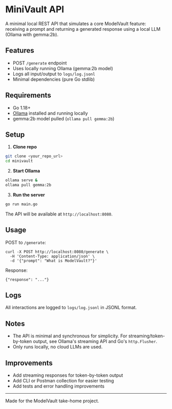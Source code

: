 # MiniVault API

A minimal local REST API that simulates a core ModelVault feature: receiving a prompt and returning a generated response using a local LLM (Ollama with gemma:2b).

## Features
- POST `/generate` endpoint
- Uses locally running Ollama (gemma:2b model)
- Logs all input/output to `logs/log.jsonl`
- Minimal dependencies (pure Go stdlib)

## Requirements
- Go 1.18+
- [Ollama](https://ollama.com/) installed and running locally
- gemma:2b model pulled (`ollama pull gemma:2b`)

## Setup

1. **Clone repo**

```bash
git clone <your_repo_url>
cd minivault
```

2. **Start Ollama**

```bash
ollama serve &
ollama pull gemma:2b
```

3. **Run the server**

```bash
go run main.go
```

The API will be available at `http://localhost:8080`.

## Usage

POST to `/generate`:

```
curl -X POST http://localhost:8080/generate \
  -H 'Content-Type: application/json' \
  -d '{"prompt": "What is ModelVault?"}'
```

Response:
```
{"response": "..."}
```

## Logs

All interactions are logged to `logs/log.jsonl` in JSONL format.

## Notes
- The API is minimal and synchronous for simplicity. For streaming/token-by-token output, see Ollama's streaming API and Go's `http.Flusher`.
- Only runs locally, no cloud LLMs are used.

## Improvements
- Add streaming responses for token-by-token output
- Add CLI or Postman collection for easier testing
- Add tests and error handling improvements

---

Made for the ModelVault take-home project.

